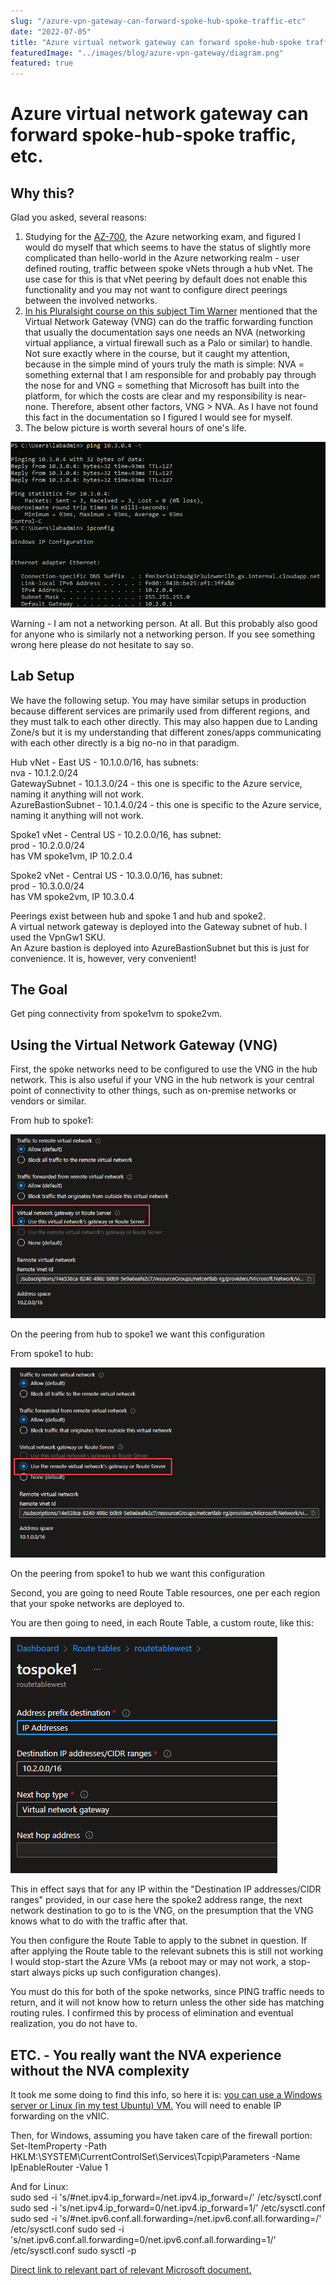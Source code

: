 ```yaml
---
slug: "/azure-vpn-gateway-can-forward-spoke-hub-spoke-traffic-etc"
date: "2022-07-05"
title: "Azure virtual network gateway can forward spoke-hub-spoke traffic, etc."
featuredImage: "../images/blog/azure-vpn-gateway/diagram.png"
featured: true
---
```


# Azure virtual network gateway can forward spoke-hub-spoke traffic, etc.

## Why this?

Glad you asked, several reasons:

1. Studying for the [AZ-700](https://docs.microsoft.com/en-us/learn/certifications/exams/az-700), the Azure networking exam, and figured I would do myself that which seems to have the status of slightly more complicated than hello-world in the Azure networking realm - user defined routing, traffic between spoke vNets through a hub vNet. The use case for this is that vNet peering by default does not enable this functionality and you may not want to configure direct peerings between the involved networks.
2. [In his Pluralsight course on this subject Tim Warner](https://app.pluralsight.com/paths/certificate/designing-and-implementing-microsoft-azure-networking-solutions-az-700) mentioned that the Virtual Network Gateway (VNG) can do the traffic forwarding function that usually the documentation says one needs an NVA (networking virtual appliance, a virtual firewall such as a Palo or similar) to handle. Not sure exactly where in the course, but it caught my attention, because in the simple mind of yours truly the math is simple: NVA = something external that I am responsible for and probably pay through the nose for and VNG = something that Microsoft has built into the platform, for which the costs are clear and my responsibility is near-none. Therefore, absent other factors, VNG > NVA. As I have not found this fact in the documentation so I figured I would see for myself.
3. The below picture is worth several hours of one's life.

![Network Diagram](../images/blog/azure-vpn-gateway/diagram.png)

Warning - I am not a networking person. At all. But this probably also good for anyone who is similarly not a networking person. If you see something wrong here please do not hesitate to say so.

## Lab Setup

We have the following setup. You may have similar setups in production because different services are primarily used from different regions, and they must talk to each other directly. This may also happen due to Landing Zone/s but it is my understanding that different zones/apps communicating with each other directly is a big no-no in that paradigm.

Hub vNet - East US - 10.1.0.0/16, has subnets:  
nva - 10.1.2.0/24  
GatewaySubnet - 10.1.3.0/24 - this one is specific to the Azure service, naming it anything will not work.  
AzureBastionSubnet - 10.1.4.0/24 - this one is specific to the Azure service, naming it anything will not work.

Spoke1 vNet - Central US - 10.2.0.0/16, has subnet:  
prod - 10.2.0.0/24  
has VM spoke1vm, IP 10.2.0.4

Spoke2 vNet - Central US - 10.3.0.0/16, has subnet:  
prod - 10.3.0.0/24  
has VM spoke2vm, IP 10.3.0.4

Peerings exist between hub and spoke 1 and hub and spoke2.  
A virtual network gateway is deployed into the Gateway subnet of hub. I used the VpnGw1 SKU.  
An Azure bastion is deployed into AzureBastionSubnet but this is just for convenience. It is, however, very convenient!

## The Goal

Get ping connectivity from spoke1vm to spoke2vm.

## Using the Virtual Network Gateway (VNG)

First, the spoke networks need to be configured to use the VNG in the hub network. This is also useful if your VNG in the hub network is your central point of connectivity to other things, such as on-premise networks or vendors or similar.

From hub to spoke1:

![Hub to Spoke1 Configuration](../images/blog/azure-vpn-gateway/hub-to-spoke1.png)

On the peering from hub to spoke1 we want this configuration

From spoke1 to hub:

![Spoke1 to Hub Configuration](../images/blog/azure-vpn-gateway/spoke1-to-hub.png)

On the peering from spoke1 to hub we want this configuration

Second, you are going to need Route Table resources, one per each region that your spoke networks are deployed to.

You are then going to need, in each Route Table, a custom route, like this:

![Route Table Configuration](../images/blog/azure-vpn-gateway/route-table.png)

This in effect says that for any IP within the "Destination IP addresses/CIDR ranges" provided, in our case here the spoke2 address range, the next network destination to go to is the VNG, on the presumption that the VNG knows what to do with the traffic after that.

You then configure the Route Table to apply to the subnet in question. If after applying the Route table to the relevant subnets this is still not working I would stop-start the Azure VMs (a reboot may or may not work, a stop-start always picks up such configuration changes).

You must do this for both of the spoke networks, since PING traffic needs to return, and it will not know how to return unless the other side has matching routing rules. I confirmed this by process of elimination and eventual realization, you do not have to.

## ETC. - You really want the NVA experience without the NVA complexity

It took me some doing to find this info, so here it is: [you can use a Windows server or Linux (in my test Ubuntu) VM.](https://www.expertnetworkconsultant.com/configuring/how-to-route-network-traffic-with-a-linux-network-virtual-appliance-on-azure/) You will need to enable IP forwarding on the vNIC.

Then, for Windows, assuming you have taken care of the firewall portion:  
Set-ItemProperty -Path HKLM:\\SYSTEM\\CurrentControlSet\\Services\\Tcpip\\Parameters -Name IpEnableRouter -Value 1

And for Linux:  
sudo sed -i 's/#net.ipv4.ip_forward=/net.ipv4.ip_forward=/' /etc/sysctl.conf sudo sed -i 's/net.ipv4.ip_forward=0/net.ipv4.ip_forward=1/' /etc/sysctl.conf sudo sed -i 's/#net.ipv6.conf.all.forwarding=/net.ipv6.conf.all.forwarding=/' /etc/sysctl.conf sudo sed -i 's/net.ipv6.conf.all.forwarding=0/net.ipv6.conf.all.forwarding=1/' /etc/sysctl.conf sudo sysctl -p

[Direct link to relevant part of relevant Microsoft document.](https://docs.microsoft.com/en-us/azure/virtual-network/tutorial-create-route-table-portal#turn-on-ip-forwarding-in-the-operating-system)

